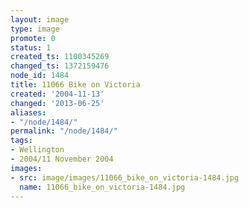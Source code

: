 ```yaml
---
layout: image
type: image
promote: 0
status: 1
created_ts: 1100345269
changed_ts: 1372159476
node_id: 1484
title: 11066 Bike on Victoria
created: '2004-11-13'
changed: '2013-06-25'
aliases:
- "/node/1484/"
permalink: "/node/1484/"
tags:
- Wellington
- 2004/11 November 2004
images:
- src: image/images/11066_bike_on_victoria-1484.jpg
  name: 11066_bike_on_victoria-1484.jpg
---
```


